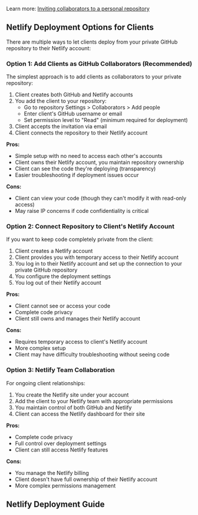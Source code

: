 Learn more: [Inviting collaborators to a personal repository](https://docs.github.com/en/account-and-profile/setting-up-and-managing-your-personal-account-on-github/managing-access-to-your-personal-repositories/inviting-collaborators-to-a-personal-repository)

## Netlify Deployment Options for Clients

There are multiple ways to let clients deploy from your private GitHub repository to their Netlify account:

### Option 1: Add Clients as GitHub Collaborators (Recommended)

The simplest approach is to add clients as collaborators to your private repository:

1. Client creates both GitHub and Netlify accounts
2. You add the client to your repository:
   - Go to repository Settings > Collaborators > Add people
   - Enter client's GitHub username or email
   - Set permission level to "Read" (minimum required for deployment)
3. Client accepts the invitation via email
4. Client connects the repository to their Netlify account

**Pros:**
- Simple setup with no need to access each other's accounts
- Client owns their Netlify account, you maintain repository ownership
- Client can see the code they're deploying (transparency)
- Easier troubleshooting if deployment issues occur

**Cons:**
- Client can view your code (though they can't modify it with read-only access)
- May raise IP concerns if code confidentiality is critical

### Option 2: Connect Repository to Client's Netlify Account

If you want to keep code completely private from the client:

1. Client creates a Netlify account
2. Client provides you with temporary access to their Netlify account
3. You log in to their Netlify account and set up the connection to your private GitHub repository
4. You configure the deployment settings
5. You log out of their Netlify account

**Pros:**
- Client cannot see or access your code
- Complete code privacy
- Client still owns and manages their Netlify account

**Cons:**
- Requires temporary access to client's Netlify account
- More complex setup
- Client may have difficulty troubleshooting without seeing code

### Option 3: Netlify Team Collaboration

For ongoing client relationships:

1. You create the Netlify site under your account
2. Add the client to your Netlify team with appropriate permissions
3. You maintain control of both GitHub and Netlify
4. Client can access the Netlify dashboard for their site

**Pros:**
- Complete code privacy
- Full control over deployment settings
- Client can still access Netlify features

**Cons:**
- You manage the Netlify billing
- Client doesn't have full ownership of their Netlify account
- More complex permissions management

## Netlify Deployment Guide 